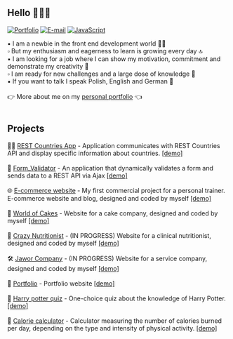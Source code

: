 ## Hello 🙋🏽‍♀️

[![Portfolio](https://img.shields.io/badge/-Website-4285F4?style=flat&logo=google-chrome&logoColor=white)][URLportfolio]
[![E-mail](https://img.shields.io/badge/-E--mail-D14836?style=flat&logo=gmail&logoColor=white)][URLEmail]
[![JavaScript](https://img.shields.io/badge/-LinkedIn-0077B5?style=flat&logo=linkedin&logoColor=white)][URLlinkedin]

:black_small_square:  I am a newbie in the front end development world 👧🏽  <br>
:white_small_square:  But my enthusiasm and eagerness to learn is growing every day 🔝 <br>
:black_small_square:  I am looking for a job where I can show my motivation, commitment and demonstrate my creativity :tada: <br>
:white_small_square:  I am ready for new challenges and a large dose of knowledge :muscle: <br>
:black_small_square:  If you want to talk I speak Polish, English and German :speech_balloon:
<br><br>
:point_right:  More about me on my <a href ="https://paulinamilkowska.pl/" rel="nofollow">personal portfolio</a> :point_left:
<br><br>
## Projects
🏳️‍🌈  [REST Countries App](https://github.com/paulaami/REST-Countries) - Application communicates with REST Countries API and display specific information about countries. [[demo]](https://paulaami.github.io/REST-Countries/) <br><br>
🔎 [Form_Validator](https://github.com/paulaami/VAT-Converter-Form) - An application that dynamically validates a form and sends data to a REST API via Ajax [[demo]](https://paulaami.github.io/VAT-Converter-Form/) <br><br>
:globe_with_meridians:  [E-commerce website](https://github.com/paulaami/e-commerce-website) - My first commercial project for a personal trainer. E-commerce website and blog, designed and coded by myself [[demo]](https://karolinaszymkowicz.pl/) <br><br>
🍪 [World of Cakes](https://github.com/paulaami/swiatciast) - Website for a cake company, designed and coded by myself [[demo]](https://slodkiswiatciast.pl/) <br><br>
🍏 [Crazy Nutritionist](https://github.com/paulaami/Dietician-s-website) - (IN PROGRESS) Website for a clinical nutritionist, designed and coded by myself [[demo]](https://paulaami.github.io/Dietician-s-website/) <br><br>
🛠️ [Jawor Company](https://github.com/paulaami/Jawor-Company-s-Website/tree/main) - (IN PROGRESS) Website for a service company, designed and coded by myself [[demo]](https://paulaami.github.io/Jawor-Company-s-Website/) <br><br>
:ribbon: [Portfolio](https://github.com/paulaami/Portfolio-website) - Portfolio website [[demo]](https://paulinamilkowska.pl/) <br><br>
:crystal_ball:  [Harry potter quiz](https://github.com/paulaami/Harry-Potter-Quiz) - One-choice quiz about the knowledge of Harry Potter. [[demo]](https://paulaami.github.io/Harry-Potter-Quiz/) <br><br>
:running:  [Calorie calculator](https://github.com/paulaami/calorie-calculator) - Calculator measuring the number of calories burned per day, depending on the type and intensity of physical activity. [[demo]](https://paulaami.github.io/calorie-calculator/)<br><br>



[URLemail]:mailto:pmilkowska@onet.pl
[URLportfolio]:https://paulinamilkowska.pl/
[URLlinkedin]:https://www.linkedin.com/in/paulina-mi%C5%82kowska-510394139/
